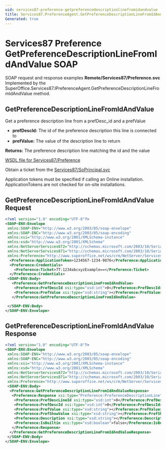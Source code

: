 ```yaml
---
uid: services87-preference-getpreferencedescriptionlinefromidandvalue
title: Services87.PreferenceAgent.GetPreferenceDescriptionLineFromIdAndValue SOAP
Generated: true
---
```


# Services87 Preference GetPreferenceDescriptionLineFromIdAndValue SOAP

SOAP request and response examples **Remote/Services87/Preference.svc**
Implemented by the <see cref="M:SuperOffice.Services87.IPreferenceAgent.GetPreferenceDescriptionLineFromIdAndValue">SuperOffice.Services87.IPreferenceAgent.GetPreferenceDescriptionLineFromIdAndValue</see> method.

## GetPreferenceDescriptionLineFromIdAndValue

Get a preference description line from a prefDesc\_id and a prefValue

* **prefDescId:** The id of the preference description this line is connected to
* **prefValue:** The value of the description line to return

**Returns:** The preference description line matching the id and the value


[WSDL file for Services87/Preference](../Services87-Preference.md)

Obtain a ticket from the [Services87/SoPrincipal.svc](../SoPrincipal/SoPrincipal.md)

Application tokens must be specified if calling an Online installation. ApplicationTokens are not checked for on-site installations.

## GetPreferenceDescriptionLineFromIdAndValue Request

```xml
<?xml version="1.0" encoding="UTF-8"?>
<SOAP-ENV:Envelope
 xmlns:SOAP-ENV="http://www.w3.org/2003/05/soap-envelope"
 xmlns:SOAP-ENC="http://www.w3.org/2003/05/soap-encoding"
 xmlns:xsi="http://www.w3.org/2001/XMLSchema-instance"
 xmlns:xsd="http://www.w3.org/2001/XMLSchema"
 xmlns:NetServerServices872="http://schemas.microsoft.com/2003/10/Serialization/Arrays"
 xmlns:NetServerServices871="http://schemas.microsoft.com/2003/10/Serialization/"
 xmlns:Preference="http://www.superoffice.net/ws/crm/NetServer/Services87">
  <Preference:ApplicationToken>1234567-1234-9876</Preference:ApplicationToken>
  <Preference:Credentials>
    <Preference:Ticket>7T:1234abcxyzExample==</Preference:Ticket>
  </Preference:Credentials>
 <SOAP-ENV:Body>
   <Preference:GetPreferenceDescriptionLineFromIdAndValue>
    <Preference:PrefDescId xsi:type="xsd:int">0</Preference:PrefDescId>
    <Preference:PrefValue xsi:type="xsd:string"></Preference:PrefValue>
   </Preference:GetPreferenceDescriptionLineFromIdAndValue>

 </SOAP-ENV:Body>
</SOAP-ENV:Envelope>

```


## GetPreferenceDescriptionLineFromIdAndValue Response

```xml
<?xml version="1.0" encoding="UTF-8"?>
<SOAP-ENV:Envelope
 xmlns:SOAP-ENV="http://www.w3.org/2003/05/soap-envelope"
 xmlns:SOAP-ENC="http://www.w3.org/2003/05/soap-encoding"
 xmlns:xsi="http://www.w3.org/2001/XMLSchema-instance"
 xmlns:xsd="http://www.w3.org/2001/XMLSchema"
 xmlns:NetServerServices872="http://schemas.microsoft.com/2003/10/Serialization/Arrays"
 xmlns:NetServerServices871="http://schemas.microsoft.com/2003/10/Serialization/"
 xmlns:Preference="http://www.superoffice.net/ws/crm/NetServer/Services87">
 <SOAP-ENV:Body>
  <Preference:GetPreferenceDescriptionLineFromIdAndValueResponse>
   <Preference:Response xsi:type="Preference:PreferenceDescriptionLine">
    <Preference:PrefDescLineId xsi:type="xsd:int">0</Preference:PrefDescLineId>
    <Preference:PrefDescId xsi:type="xsd:int">0</Preference:PrefDescId>
    <Preference:PrefValue xsi:type="xsd:string"></Preference:PrefValue>
    <Preference:PrefShowValue xsi:type="xsd:string"></Preference:PrefShowValue>
    <Preference:Description xsi:type="xsd:string"></Preference:Description>
    <Preference:IsBuiltin xsi:type="xsd:boolean">false</Preference:IsBuiltin>
   </Preference:Response>
  </Preference:GetPreferenceDescriptionLineFromIdAndValueResponse>
 </SOAP-ENV:Body>
</SOAP-ENV:Envelope>

```

